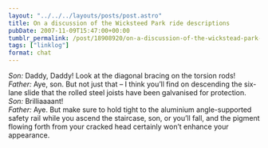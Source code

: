 ```yaml
---
layout: "../../../layouts/posts/post.astro"
title: On a discussion of the Wicksteed Park ride descriptions
pubDate: 2007-11-09T15:47:00+00:00
tumblr_permalink: /post/18908920/on-a-discussion-of-the-wickstead-park-ride
tags: ["linklog"]
format: chat
---
```


<i>Son:</i> Daddy, Daddy! Look at the diagonal bracing on the torsion rods!<br>
<i>Father:</i> Aye, son. But not just that &#8211; I think you&#8217;ll find on descending the six-lane slide that the rolled steel joists have been galvanised for protection.<br>
<i>Son:</i> Brilliaaaant!<br>
<i>Father:</i> Aye. But make sure to hold tight to the aluminium angle-supported safety rail while you ascend the staircase, son, or you&#8217;ll fall, and the pigment flowing forth from your cracked head certainly won&#8217;t enhance your appearance.<br>
